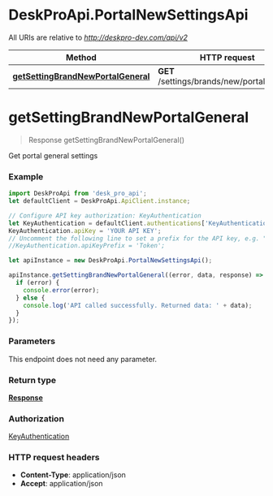 # DeskProApi.PortalNewSettingsApi

All URIs are relative to *http://deskpro-dev.com/api/v2*

Method | HTTP request | Description
------------- | ------------- | -------------
[**getSettingBrandNewPortalGeneral**](PortalNewSettingsApi.md#getSettingBrandNewPortalGeneral) | **GET** /settings/brands/new/portal/general | 


<a name="getSettingBrandNewPortalGeneral"></a>
# **getSettingBrandNewPortalGeneral**
> Response getSettingBrandNewPortalGeneral()



Get portal general settings

### Example
```javascript
import DeskProApi from 'desk_pro_api';
let defaultClient = DeskProApi.ApiClient.instance;

// Configure API key authorization: KeyAuthentication
let KeyAuthentication = defaultClient.authentications['KeyAuthentication'];
KeyAuthentication.apiKey = 'YOUR API KEY';
// Uncomment the following line to set a prefix for the API key, e.g. "Token" (defaults to null)
//KeyAuthentication.apiKeyPrefix = 'Token';

let apiInstance = new DeskProApi.PortalNewSettingsApi();

apiInstance.getSettingBrandNewPortalGeneral((error, data, response) => {
  if (error) {
    console.error(error);
  } else {
    console.log('API called successfully. Returned data: ' + data);
  }
});
```

### Parameters
This endpoint does not need any parameter.

### Return type

[**Response**](Response.md)

### Authorization

[KeyAuthentication](../README.md#KeyAuthentication)

### HTTP request headers

 - **Content-Type**: application/json
 - **Accept**: application/json

